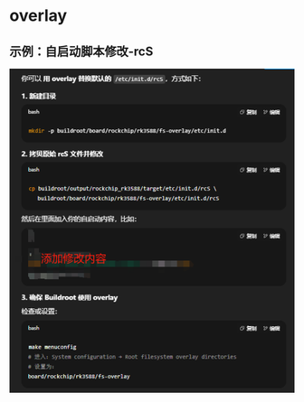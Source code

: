 # overlay 
  ## 示例：自启动脚本修改-rcS
  ![Alt Text](https://github.com/wuyiao/note/blob/master/sdk/rockchip/rk3588/rootfs/image/overlay.png)
